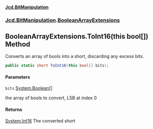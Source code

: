 #### [Jcd.BitManipulation](index.md 'index')
### [Jcd.BitManipulation](Jcd.BitManipulation.md 'Jcd.BitManipulation').[BooleanArrayExtensions](Jcd.BitManipulation.BooleanArrayExtensions.md 'Jcd.BitManipulation.BooleanArrayExtensions')

## BooleanArrayExtensions.ToInt16(this bool[]) Method

Converts an array of bools into a short, discarding any excess bits.

```csharp
public static short ToInt16(this bool[] bits);
```
#### Parameters

<a name='Jcd.BitManipulation.BooleanArrayExtensions.ToInt16(thisbool[]).bits'></a>

`bits` [System.Boolean](https://docs.microsoft.com/en-us/dotnet/api/System.Boolean 'System.Boolean')[[]](https://docs.microsoft.com/en-us/dotnet/api/System.Array 'System.Array')

the array of bools to convert, LSB at index 0

#### Returns
[System.Int16](https://docs.microsoft.com/en-us/dotnet/api/System.Int16 'System.Int16')
The converted short